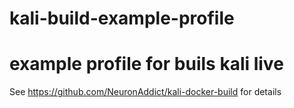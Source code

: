 # kali-build-example-profile

# example profile for buils kali live

See https://github.com/NeuronAddict/kali-docker-build for details